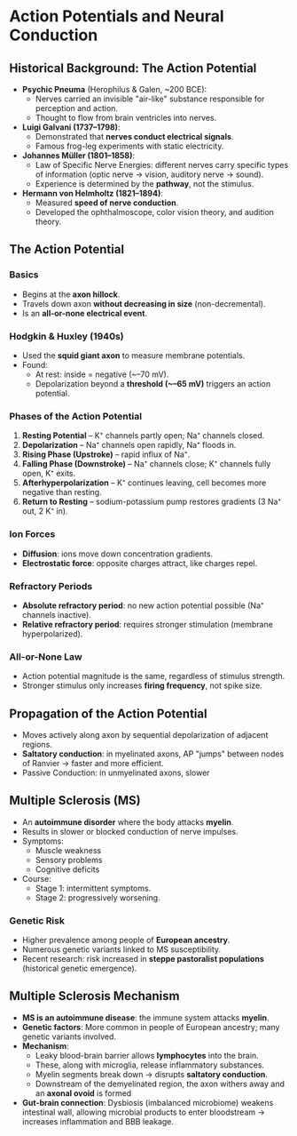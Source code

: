 # **Action Potentials and Neural Conduction**

## **Historical Background: The Action Potential**
- **Psychic Pneuma** (Herophilus & Galen, ~200 BCE):
    - Nerves carried an invisible "air-like" substance responsible for perception and action.
    - Thought to flow from brain ventricles into nerves.
- **Luigi Galvani (1737–1798)**:
    - Demonstrated that **nerves conduct electrical signals**.
    - Famous frog-leg experiments with static electricity.
- **Johannes Müller (1801–1858)**:
    - Law of Specific Nerve Energies: different nerves carry specific types of information (optic nerve → vision, auditory nerve → sound).
    - Experience is determined by the **pathway**, not the stimulus.
- **Hermann von Helmholtz (1821–1894)**:
    - Measured **speed of nerve conduction**.
    - Developed the ophthalmoscope, color vision theory, and audition theory.
## **The Action Potential**
### Basics
- Begins at the **axon hillock**.
- Travels down axon **without decreasing in size** (non-decremental).
- Is an **all-or-none electrical event**.
### Hodgkin & Huxley (1940s)
- Used the **squid giant axon** to measure membrane potentials.
- Found:
    - At rest: inside = negative (~–70 mV).
    - Depolarization beyond a **threshold (~–65 mV)** triggers an action potential.
### Phases of the Action Potential
1. **Resting Potential** – K⁺ channels partly open; Na⁺ channels closed.
2. **Depolarization** – Na⁺ channels open rapidly, Na⁺ floods in.
3. **Rising Phase (Upstroke)** – rapid influx of Na⁺.
4. **Falling Phase (Downstroke)** – Na⁺ channels close; K⁺ channels fully open, K⁺ exits.
5. **Afterhyperpolarization** – K⁺ continues leaving, cell becomes more negative than resting.
6. **Return to Resting** – sodium-potassium pump restores gradients (3 Na⁺ out, 2 K⁺ in).
### Ion Forces
- **Diffusion**: ions move down concentration gradients.
- **Electrostatic force**: opposite charges attract, like charges repel.
### Refractory Periods
- **Absolute refractory period**: no new action potential possible (Na⁺ channels inactive).
- **Relative refractory period**: requires stronger stimulation (membrane hyperpolarized).
### All-or-None Law
- Action potential magnitude is the same, regardless of stimulus strength.
- Stronger stimulus only increases **firing frequency**, not spike size.
## **Propagation of the Action Potential**
- Moves actively along axon by sequential depolarization of adjacent regions.
- **Saltatory conduction**: in myelinated axons, AP "jumps" between nodes of Ranvier → faster and more efficient.
- Passive Conduction: in unmyelinated axons, slower
## **Multiple Sclerosis (MS)**
- An **autoimmune disorder** where the body attacks **myelin**.
- Results in slower or blocked conduction of nerve impulses.
- Symptoms:
    - Muscle weakness
    - Sensory problems
    - Cognitive deficits
- Course:
    - Stage 1: intermittent symptoms.
    - Stage 2: progressively worsening.
### Genetic Risk
- Higher prevalence among people of **European ancestry**.
- Numerous genetic variants linked to MS susceptibility.
- Recent research: risk increased in **steppe pastoralist populations** (historical genetic emergence).

## **Multiple Sclerosis Mechanism**
- **MS is an autoimmune disease**: the immune system attacks **myelin**.
- **Genetic factors**: More common in people of European ancestry; many genetic variants involved.
- **Mechanism**:
    - Leaky blood-brain barrier allows **lymphocytes** into the brain.
    - These, along with microglia, release inflammatory substances.
    - Myelin segments break down → disrupts **saltatory conduction**.
    - Downstream of the demyelinated region, the axon withers away and an **axonal ovoid** is formed
- **Gut-brain connection**: Dysbiosis (imbalanced microbiome) weakens intestinal wall, allowing microbial products to enter bloodstream → increases inflammation and BBB leakage.